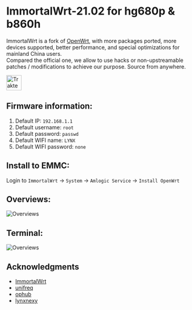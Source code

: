 #  ImmortalWrt-21.02 for hg680p & b860h
ImmortalWrt is a fork of [OpenWrt](https://openwrt.org), with more packages ported, more devices supported, better performance, and special optimizations for mainland China users.<br/>
Compared the official one, we allow to use hacks or non-upstreamable patches / modifications to achieve our purpose. Source from anywhere.

[<img src="https://cdn.trakteer.id/images/embed/trbtn-red-2.png" height="40" style="border:0px;height:40px;" alt="Trakteer Saya">](https://trakteer.id/lynxnexy)

## Firmware information:
1. Default IP: `192.168.1.1`
2. Default username: `root`
3. Default password: `passwd`
4. Default WIFI name: `LYNX`
5. Default WIFI password: `none`

## Install to EMMC:
Login to `ImmortalWrt` → `System` → `Amlogic Service` → `Install OpenWrt`

## Overviews:
![Overviews](https://i.ibb.co/tCRNrzh/Screenshot-2022-03-15-20-31-19.png)

## Terminal:
![Overviews](https://i.ibb.co/Tv3XYWB/Screenshot-2022-03-15-20-40-18.png)

## Acknowledgments

- [ImmortalWrt](https://github.com/immortalwrt/immortalwrt)
- [unifreq](https://github.com/unifreq)
- [ophub](https://github.com/ophub)
- [lynxnexy](https://t.me/lynxnexy)
